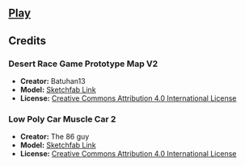 ## [Play](https://racerboii.netlify.app)

## Credits

### Desert Race Game Prototype Map V2
- **Creator:** Batuhan13
- **Model:** [Sketchfab Link](https://skfb.ly/6ZrEy)
- **License:** [Creative Commons Attribution 4.0 International License](http://creativecommons.org/licenses/by/4.0/)

### Low Poly Car Muscle Car 2
- **Creator:** The 86 guy
- **Model:** [Sketchfab Link](https://skfb.ly/onqJY)
- **License:** [Creative Commons Attribution 4.0 International License](http://creativecommons.org/licenses/by/4.0/)
